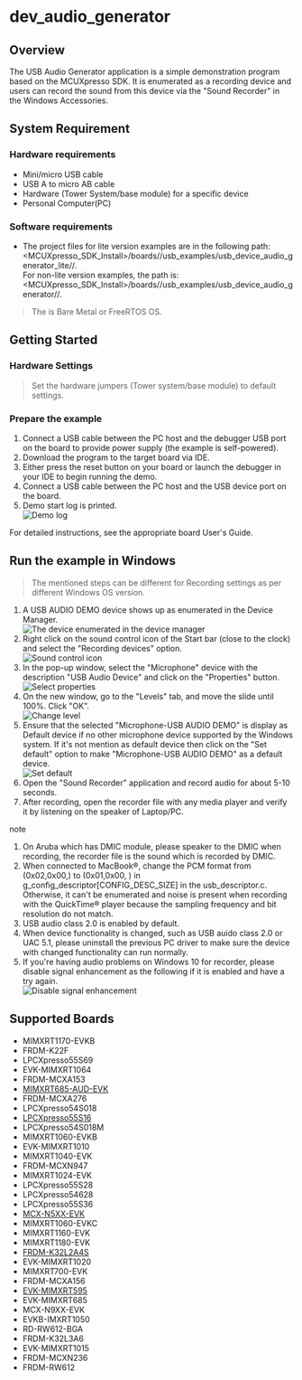 # dev_audio_generator




## Overview

The USB Audio Generator application is a simple demonstration program based on the MCUXpresso SDK.
It is enumerated as a recording device and users can record the sound from this device via the "Sound Recorder" in the Windows Accessories.


## System Requirement

### Hardware requirements

- Mini/micro USB cable
- USB A to micro AB cable
- Hardware (Tower System/base module) for a specific device
- Personal Computer(PC)


### Software requirements

- The project files for lite version examples are in the following path:
<br> <MCUXpresso_SDK_Install>/boards/<board>/usb_examples/usb_device_audio_generator_lite/<rtos>/<toolchain>.
<br>  For non-lite version examples, the path is:
<br> <MCUXpresso_SDK_Install>/boards/<board>/usb_examples/usb_device_audio_generator/<rtos>/<toolchain>.
> The <rtos> is Bare Metal or FreeRTOS OS.


## Getting Started

### Hardware Settings

> Set the hardware jumpers (Tower system/base module) to default settings.


### Prepare the example

1.  Connect a USB cable between the PC host and the debugger USB port on the board to provide power supply (the example is self-powered).
2.  Download the program to the target board via IDE.
3.  Either press the reset button on your board or launch the debugger in your IDE to begin running the demo.
4.  Connect a USB cable between the PC host and the USB device port on the board.
5.  Demo start log is printed.
<br>![Demo log](usb_device_audio_generator_start_log.jpg "Demo log")

For detailed instructions, see the appropriate board User's Guide.


## Run the example in Windows

> The mentioned steps can be different for Recording settings as per different Windows OS version.

1.  A USB AUDIO DEMO device shows up as enumerated in the Device Manager.
<br>![The device enumerated in the device manager](usb_device_audio_generator_device_manager.jpg "The device enumerated in the device manager")
2.  Right click on the sound control icon of the Start bar (close to the clock) and select the "Recording devices" option.
<br>![Sound control icon](usb_device_audio_generator_right_click_icon.jpg "Sound control icon")
3.  In the pop-up window, select the "Microphone" device with the description "USB Audio Device" and click on the "Properties" button.
<br>![Select properties](usb_device_audio_generator_select_properties.jpg "Select properties")
4.  On the new window, go to the "Levels" tab, and move the slide until 100%. Click "OK".
<br>![Change level](usb_device_audio_generator_change_level.jpg "Change level")
5.  Ensure that the selected "Microphone-USB AUDIO DEMO" is display as Default device if no other microphone device supported by the Windows system. If it's not mention as default device then click on the "Set default" option to make "Microphone-USB AUDIO DEMO" as a default device.
<br>![Set default](usb_device_audio_generator_set_default.jpg "Set default")
6.  Open the "Sound Recorder" application and record audio for about 5-10 seconds.
7.  After recording, open the recorder file with any media player and verify it by listening on the speaker of Laptop/PC.

note<br>
1.  On Aruba which has DMIC module, please speaker to the DMIC when recording, the recorder file is the sound which is recorded by DMIC.
2.  When connected to MacBook&reg;, change the PCM format from (0x02,0x00,) to (0x01,0x00, ) in <br/>g_config_descriptor[CONFIG_DESC_SIZE] in the usb_descriptor.c. Otherwise, it can't be enumerated and noise is present when recording with the QuickTime&reg; player because the sampling frequency and bit resolution do not match.
3.  USB audio class 2.0 is enabled by default.
4.  When device functionality is changed, such as USB auido class 2.0 or UAC 5.1, please uninstall the previous PC driver to make sure the device with changed functionality can run normally.
5.  If you're having audio problems on Windows 10 for recorder, please disable signal enhancement as the following if it is enabled and have a try again.
<br>![Disable signal enhancement](usb_device_audio_recorder_signal_enhancement.jpg "Disable signal enhancement")


## Supported Boards
- MIMXRT1170-EVKB
- FRDM-K22F
- LPCXpresso55S69
- EVK-MIMXRT1064
- FRDM-MCXA153
- [MIMXRT685-AUD-EVK](../../_boards/mimxrt685audevk/usb_examples/usb_device_audio_generator/example_board_readme.md)
- FRDM-MCXA276
- LPCXpresso54S018
- [LPCXpresso55S16](../../_boards/lpcxpresso55s16/usb_examples/usb_device_audio_generator/example_board_readme.md)
- LPCXpresso54S018M
- MIMXRT1060-EVKB
- EVK-MIMXRT1010
- MIMXRT1040-EVK
- FRDM-MCXN947
- MIMXRT1024-EVK
- LPCXpresso55S28
- LPCXpresso54628
- LPCXpresso55S36
- [MCX-N5XX-EVK](../../_boards/mcxn5xxevk/usb_examples/usb_device_audio_generator/example_board_readme.md)
- MIMXRT1060-EVKC
- MIMXRT1160-EVK
- MIMXRT1180-EVK
- [FRDM-K32L2A4S](../../_boards/frdmk32l2a4s/usb_examples/usb_device_audio_generator/example_board_readme.md)
- EVK-MIMXRT1020
- MIMXRT700-EVK
- FRDM-MCXA156
- [EVK-MIMXRT595](../../_boards/evkmimxrt595/usb_examples/usb_device_audio_generator/example_board_readme.md)
- EVK-MIMXRT685
- MCX-N9XX-EVK
- EVKB-IMXRT1050
- RD-RW612-BGA
- FRDM-K32L3A6
- EVK-MIMXRT1015
- FRDM-MCXN236
- FRDM-RW612
